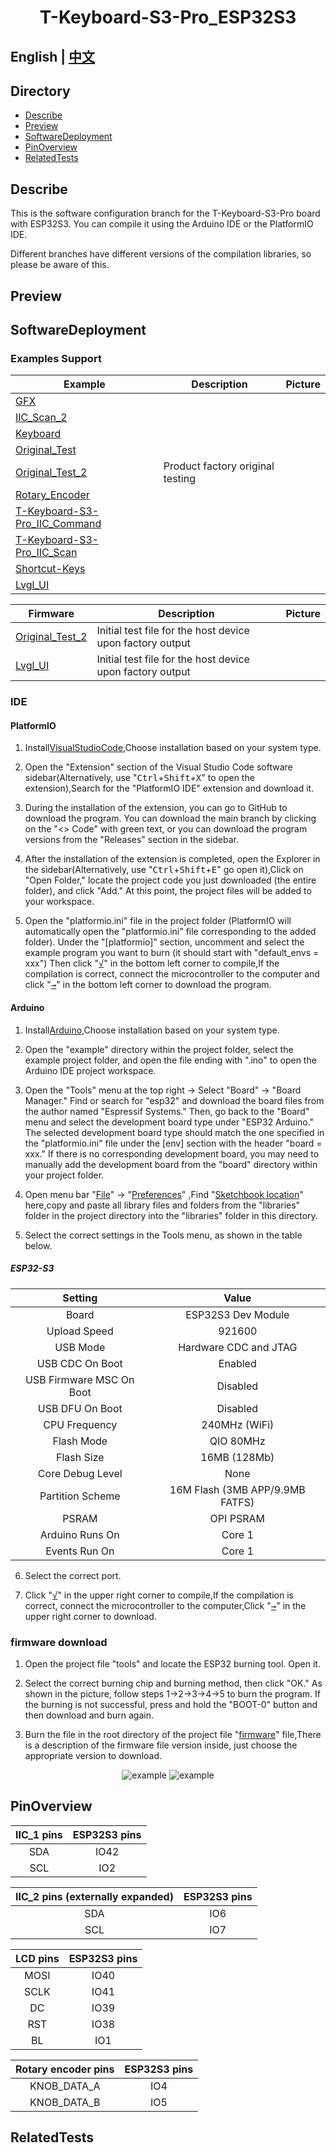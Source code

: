 <!--
 * @Description: None
 * @Author: LILYGO_L
 * @Date: 2023-09-11 16:13:14
 * @LastEditTime: 2024-11-20 10:36:19
 * @License: GPL 3.0
-->
<h1 align = "center">T-Keyboard-S3-Pro_ESP32S3</h1>

## **English | [中文](./README_CN.md)**

## Directory
- [Describe](#Describe)
- [Preview](#Preview)
- [SoftwareDeployment](#SoftwareDeployment)
- [PinOverview](#PinOverview)
- [RelatedTests](#RelatedTests)

## Describe

This is the software configuration branch for the T-Keyboard-S3-Pro board with ESP32S3. You can compile it using the Arduino IDE or the PlatformIO IDE.

Different branches have different versions of the compilation libraries, so please be aware of this.

## Preview

## SoftwareDeployment

### Examples Support

| Example | Description | Picture |
| ------  | ------ | ------ | 
| [GFX](./examples/GFX) |  |  |
| [IIC_Scan_2](./examples/IIC_Scan_2) |  |  |
| [Keyboard](./examples/Keyboard) |  |  |
| [Original_Test](./examples/Original_Test) |  |  |
| [Original_Test_2](./examples/Original_Test_2) | Product factory original testing |  |
| [Rotary_Encoder](./examples/Rotary_Encoder) |  |  |
| [T-Keyboard-S3-Pro_IIC_Command](./examples/T-Keyboard-S3-Pro_IIC_Command) |  |  |
| [T-Keyboard-S3-Pro_IIC_Scan](./examples/T-Keyboard-S3-Pro_IIC_Scan) |  |  |
| [Shortcut-Keys](./examples/Shortcut-Keys) |  |  |
| [Lvgl_UI](./examples/Lvgl_UI) |  |  |

| Firmware | Description | Picture |
| ------  | ------  | ------ |
| [Original_Test_2](./firmware/[ESP32S3][T-Keyboard-S3-Pro_V1.0][Original_Test_2]_firmware_V1.0.0.bin) | Initial test file for the host device upon factory output |  |
| [Lvgl_UI](./firmware/[ESP32S3][T-Keyboard-S3-Pro_V1.0][Lvgl_UI]_firmware_V1.0.0.bin)  | Initial test file for the host device upon factory output |  |

### IDE

#### PlatformIO
1. Install[VisualStudioCode](https://code.visualstudio.com/Download),Choose installation based on your system type.

2. Open the "Extension" section of the Visual Studio Code software sidebar(Alternatively, use "<kbd>Ctrl</kbd>+<kbd>Shift</kbd>+<kbd>X</kbd>" to open the extension),Search for the "PlatformIO IDE" extension and download it.

3. During the installation of the extension, you can go to GitHub to download the program. You can download the main branch by clicking on the "<> Code" with green text, or you can download the program versions from the "Releases" section in the sidebar.

4. After the installation of the extension is completed, open the Explorer in the sidebar(Alternatively, use "<kbd>Ctrl</kbd>+<kbd>Shift</kbd>+<kbd>E</kbd>" go open it),Click on "Open Folder," locate the project code you just downloaded (the entire folder), and click "Add." At this point, the project files will be added to your workspace.

5. Open the "platformio.ini" file in the project folder (PlatformIO will automatically open the "platformio.ini" file corresponding to the added folder). Under the "[platformio]" section, uncomment and select the example program you want to burn (it should start with "default_envs = xxx") Then click "<kbd>[√](image/4.png)</kbd>" in the bottom left corner to compile,If the compilation is correct, connect the microcontroller to the computer and click "<kbd>[→](image/5.png)</kbd>" in the bottom left corner to download the program.

#### Arduino
1. Install[Arduino](https://www.arduino.cc/en/software),Choose installation based on your system type.

2. Open the "example" directory within the project folder, select the example project folder, and open the file ending with ".ino" to open the Arduino IDE project workspace.

3. Open the "Tools" menu at the top right -> Select "Board" -> "Board Manager." Find or search for "esp32" and download the board files from the author named "Espressif Systems." Then, go back to the "Board" menu and select the development board type under "ESP32 Arduino." The selected development board type should match the one specified in the "platformio.ini" file under the [env] section with the header "board = xxx." If there is no corresponding development board, you may need to manually add the development board from the "board" directory within your project folder.

4. Open menu bar "[File](image/6.png)" -> "[Preferences](image/6.png)" ,Find "[Sketchbook location](image/7.png)"  here,copy and paste all library files and folders from the "libraries" folder in the project directory into the "libraries" folder in this directory.

5. Select the correct settings in the Tools menu, as shown in the table below.

##### ESP32-S3
| Setting                               | Value                                 |
| :-------------------------------: | :-------------------------------: |
| Board                                 | ESP32S3 Dev Module           |
| Upload Speed                     | 921600                               |
| USB Mode                           | Hardware CDC and JTAG     |
| USB CDC On Boot                | Enabled                              |
| USB Firmware MSC On Boot | Disabled                             |
| USB DFU On Boot                | Disabled                             |
| CPU Frequency                   | 240MHz (WiFi)                    |
| Flash Mode                         | QIO 80MHz                         |
| Flash Size                           | 16MB (128Mb)                    |
| Core Debug Level                | None                                 |
| Partition Scheme                | 16M Flash (3MB APP/9.9MB FATFS) |
| PSRAM                                | OPI PSRAM                         |
| Arduino Runs On                  | Core 1                               |
| Events Run On                     | Core 1                               |           

6. Select the correct port.

7. Click "<kbd>[√](image/8.png)</kbd>" in the upper right corner to compile,If the compilation is correct, connect the microcontroller to the computer,Click "<kbd>[→](image/9.png)</kbd>" in the upper right corner to download.

### firmware download
1. Open the project file "tools" and locate the ESP32 burning tool. Open it.

2. Select the correct burning chip and burning method, then click "OK." As shown in the picture, follow steps 1->2->3->4->5 to burn the program. If the burning is not successful, press and hold the "BOOT-0" button and then download and burn again.

3. Burn the file in the root directory of the project file "[firmware](./firmware/)" file,There is a description of the firmware file version inside, just choose the appropriate version to download.

<p align="center" width="100%">
    <img src="image/10.png" alt="example">
    <img src="image/11.png" alt="example">
</p>

## PinOverview

| IIC_1 pins  | ESP32S3 pins|
| :------------------: | :------------------:|
| SDA         | IO42     |
| SCL         | IO2       |

| IIC_2 pins (externally expanded)  | ESP32S3 pins|
| :------------------: | :------------------:|
| SDA         | IO6       |
| SCL         | IO7       |

| LCD pins  | ESP32S3 pins|
| :------------------: | :------------------:|
| MOSI         | IO40       |
| SCLK         | IO41       |
| DC         | IO39       |
| RST         | IO38       |
| BL         | IO1       |

| Rotary encoder pins  | ESP32S3 pins|
| :------------------: | :------------------:|
| KNOB_DATA_A         | IO4       |
| KNOB_DATA_B         | IO5       |


## RelatedTests


